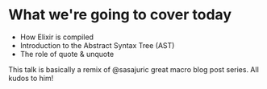 # What we're going to cover today

* How Elixir is compiled
* Introduction to the Abstract Syntax Tree (AST)
* The role of quote & unquote

This talk is basically a remix of @sasajuric great macro
blog post series. All kudos to him!
